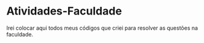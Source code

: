 # Atividades-Faculdade
Irei colocar aqui todos meus códigos que criei para resolver as questões na faculdade.
